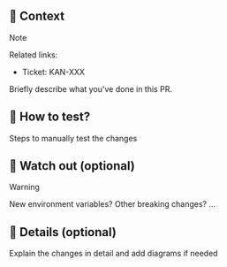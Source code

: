## 🧐 Context

> [!NOTE]
> Related links:
>
> - Ticket: KAN-XXX

Briefly describe what you've done in this PR. 

## 🤙 How to test? 

Steps to manually test the changes

## 🚨 Watch out (optional)

> [!WARNING]
> New environment variables? Other breaking changes? ...

## 📝 Details (optional)

Explain the changes in detail and add diagrams if needed

